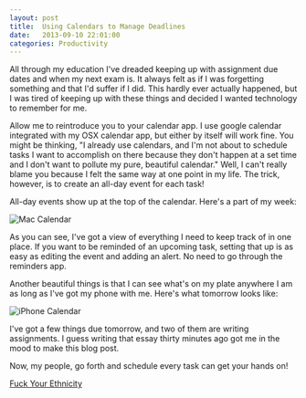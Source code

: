 ```yaml
---
layout: post
title:  Using Calendars to Manage Deadlines
date:   2013-09-10 22:01:00
categories: Productivity
---
```

All through my education I've dreaded keeping up with assignment due dates and when my next exam is. It always felt as if I was forgetting something and that I'd suffer if I did. This hardly ever actually happened, but I was tired of keeping up with these things and decided I wanted technology to remember for me.

Allow me to reintroduce you to your calendar app. I use google calendar integrated with my OSX calendar app, but either by itself will work fine. You might be thinking, "I already use calendars, and I'm not about to schedule tasks I want to accomplish on there because they don't happen at a set time and I don't want to pollute my pure, beautiful calendar." Well, I can't really blame you because I felt the same way at one point in my life. The trick, however, is to create an all-day event for each task!

All-day events show up at the top of the calendar. Here's a part of my week:

![Mac Calendar][1]

As you can see, I've got a view of everything I need to keep track of in one place. If you want to be reminded of an upcoming task, setting that up is as easy as editing the event and adding an alert. No need to go through the reminders app.


Another beautiful things is that I can see what's on my plate anywhere I am as long as I've got my phone with me. Here's what tomorrow looks like:

![iPhone Calendar][2]

I've got a few things due tomorrow, and two of them are writing assignments. I guess writing that essay thirty minutes ago got me in the mood to make this blog post.

Now, my people, go forth and schedule every task can get your hands on!

[Fuck Your Ethnicity][3]


  [1]: https://copy.com/qDV1f3X08T0D
  [2]: https://copy.com/fzzjcOZJs0ET
  [3]: http://www.youtube.com/watch?feature=player_detailpage&v=xWvWDu6IAyY#t=30
